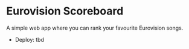 # Eurovision Scoreboard
A simple web app where you can rank your favourite Eurovision songs.

- Deploy: tbd
